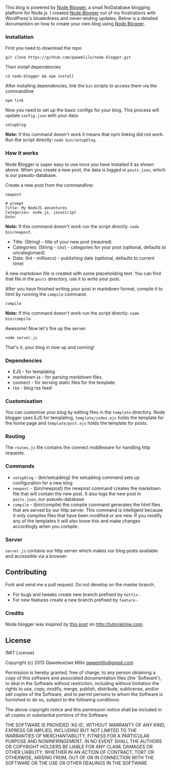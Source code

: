This blog is powered by [Node Blogger](https://github.com/qawemlilo/node-blogger), a small NoDatabase blogging platform for Node.js. I created  [Node Blogger](https://github.com/qawemlilo/node-blogger) out of my frustrations with WordPress's bloatedness and never-ending updates. Below is a detailed documantion on how to create your own blog using [Node Blogger](https://github.com/qawemlilo/node-blogger).

### Installation

First you need to download the repo

    git clone https://github.com/qawemlilo/node-blogger.git

Then install dependencies

    cd node-blogger && npm install

After installing dependencies, link the `bin` scripts to access them via the commandline

    npm link

Now you need to set up the basic configs for your blog. This process will update `config.json` with your data.

    setupblog 
    
**Note:** If this command doesn't work it means that npm linking did not work. Run the script directly: `node bin/setupblog`.





### How it works
Node Blogger is super easy to use once you have installed it as shown above. When you create a new post, the data is logged in `posts.json`, which is our pseudo-database.

Create a new post from the commandline: 

    newpost

    # prompt
    Title: My NodeJS adventures
    Categories: node.js, javascript
    Date: 
**Note:** If this command doesn't work run the script directly: `node bin/newpost`.

 - Title: (String) - title of your new post (required)
 - Categories: (String - csv) - categories for your post (optional, defaults to uncategorised)
 - Date: (Int - millisecs) - publishing date (optional, defaults to current time)
 
A new markdown file is created with some placeholding text. You can find that file in the `posts` directory, use it to write your post.

After you have finished writing your post in markdown format, compile it to html by running the `compile` command.

    compile
    
**Note:** If this command doesn't work run the script directly: `node bin/compile`.

Awesome! Now let's fire up the server.

    node server.js

That's it, your blog in now up and running!

### Dependencies
 - EJS -  for templating
 - markdown-js - for parsing markdown files.
 - connect - for serving static files for the template
 - rss - blog rss feed
 
### Customisation
You can customise your blog by editing files in the `template` directory. Node blogger uses EJS for templating, `template/index.ejs` holds the template for the home page and `template/post.ejs` holds the template for posts. 


### Routing
The `routes.js` file contains the connect middleware for handling http requests.

### Commands
 - `setupblog` - (bin/setupblog) the setupblog command sets up configuration for a new blog 
 - `newpost` - (bin/newpost) the newpost command creates the markdown file that will contain the new post. It also logs the new post in `posts.json`, our pseudo-database.
 - `compile` - (bin/compile) the compile command generates the html files that are served by our http server. This command is intelligent because it only compiles files that have been modified or are new. If you modify any of the templates it will also know this and make changes accordingly when you compile.

### Server
`server.js` contains our http server which makes our blog posts available and accessible via a browser.


## Contributing
Fork and send me a pull request. Do not develop on the master branch.

 - For bugs and tweaks create new branch prefixed by `hotfix-`.
 - For new features create a new branch prefixed by `feature-`.

        
  
### Credits
Node blogger was inspired by [this post](http://tutorialzine.com/2013/03/simple-php-blogging-system) on http://tutorialzine.com.







## License

(MIT License)

Copyright (c) 2013 Qawelesizwe Mlilo <qawemlilo@gmail.com>

Permission is hereby granted, free of charge, to any person obtaining a copy of this software and associated documentation files (the 'Software'), to deal in the Software without restriction, including without limitation the rights to use, copy, modify, merge, publish, distribute, sublicense, and/or sell copies of the Software, and to permit persons to whom the Software is furnished to do so, subject to the following conditions:

The above copyright notice and this permission notice shall be included in all copies or substantial portions of the Software.

THE SOFTWARE IS PROVIDED 'AS IS', WITHOUT WARRANTY OF ANY KIND, EXPRESS OR IMPLIED, INCLUDING BUT NOT LIMITED TO THE WARRANTIES OF MERCHANTABILITY, FITNESS FOR A PARTICULAR PURPOSE AND NONINFRINGEMENT. IN NO EVENT SHALL THE AUTHORS OR COPYRIGHT HOLDERS BE LIABLE FOR ANY CLAIM, DAMAGES OR OTHER LIABILITY, WHETHER IN AN ACTION OF CONTRACT, TORT OR OTHERWISE, ARISING FROM, OUT OF OR IN CONNECTION WITH THE SOFTWARE OR THE USE OR OTHER DEALINGS IN THE SOFTWARE.

